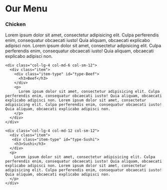 <!DOCTYPE html>
<html>
<head>
<meta charset="utf-8">
<meta name="viewport" content="width=device-width, initial-scale=1">
<link href="https://fonts.googleapis.com/css?family=Lato" rel="stylesheet">
<link rel="stylesheet" href="CSS\styles.css">
<title>Menu Assignment</title>

</head>
<body>
<div class="container">
  <div class="row">
    <h1 class="menu-title">Our Menu</h1>
    <div class="col-lg-4 col-md-6 col-sm-12">
      <div class="item">
        <div class="item-type" id="type-Chicken">
          <h3>Chicken</h3>
        </div>
        <p>
          Lorem ipsum dolor sit amet, consectetur adipisicing elit. Culpa perferendis enim, consequatur obcaecati iusto! Quia aliquam, obcaecati explicabo adipisci non. Lorem ipsum dolor sit amet, consectetur adipisicing elit. Culpa perferendis enim, consequatur obcaecati iusto! Quia aliquam, obcaecati explicabo adipisci non.
        </p>
      </div>
    </div>

    <div class="col-lg-4 col-md-6 col-sm-12">
      <div class="item">
        <div class="item-type" id="type-Beef">
          <h3>Beef</h3>
        </div>
        <p>
          Lorem ipsum dolor sit amet, consectetur adipisicing elit. Culpa perferendis enim, consequatur obcaecati iusto! Quia aliquam, obcaecati explicabo adipisci non. Lorem ipsum dolor sit amet, consectetur adipisicing elit. Culpa perferendis enim, consequatur obcaecati iusto! Quia aliquam, obcaecati explicabo adipisci non.
        </p>
      </div>
    </div>

    <div class="col-lg-4 col-md-12 col-sm-12">
      <div class="item">
       <div class="item-type" id="type-Sushi">
        <h3>Sushi</h3>
      </div>
      <p>
        Lorem ipsum dolor sit amet, consectetur adipisicing elit. Culpa perferendis enim, consequatur obcaecati iusto! Quia aliquam, obcaecati explicabo adipisci non. Lorem ipsum dolor sit amet, consectetur adipisicing elit. Culpa perferendis enim, consequatur obcaecati iusto! Quia aliquam, obcaecati explicabo adipisci non.
      </p>
    </div>
</div>
</body>
</html>
